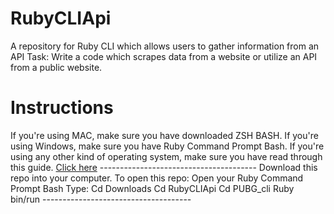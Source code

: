 # RubyCLIApi
A repository for Ruby CLI which allows users to gather information from an API
Task:
Write a code which scrapes data from a website or utilize an API from a public website.
<h1>Instructions</h1>
If you're using MAC, make sure you have downloaded ZSH BASH.
If you're using Windows, make sure you have Ruby Command Prompt Bash.
If you're using any other kind of operating system, make sure you have read through this guide.
<a href="https://www.ruby-lang.org/en/documentation/installation/">Click here</a>
---------------------------------------
Download this repo into your computer.
To open this repo: 
Open your Ruby Command Prompt Bash
Type:
Cd Downloads
Cd RubyCLIApi
Cd PUBG_cli
Ruby bin/run
-------------------------------------

